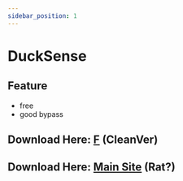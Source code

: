```yaml
---
sidebar_position: 1
---
```


# DuckSense

## Feature
- free
- good bypass

## Download Here: [F](https://firebasestorage.googleapis.com/v0/b/frendacute.appspot.com/o/FDP%20Client%20Cleanver4.jar?alt=media&token=16e67cee-df3b-4ace-b749-9db0a9cdd055) (CleanVer)
## Download Here: [Main Site](https://fdpinfo.github.io/next/) (Rat?)
